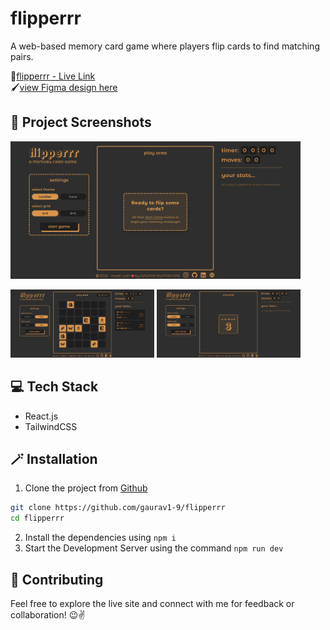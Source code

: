 # flipperrr 
A web-based memory card game where players flip cards to find matching pairs.

🔗[flipperrr - Live Link](https://flipperrr.vercel.app/)\
🖌️[view Figma design here](https://www.figma.com/design/DRM9wkfGjcdpfDdZA6n20z/Memory-Card-Game---UM-Project?node-id=0-1&p=f&t=mAhtvJhrV3LqBeYr-0)

## 📸 Project Screenshots
<img src="./SS/home.png" alt="Image 1" height="220"/>
<p>
<img src="./SS/inGame.png" alt="Image 1" height="109"/>
<img src="./SS/gameStart.png" alt="Image 1" height="109"/>
</p>

## 💻 Tech Stack
- React.js
- TailwindCSS

## 🪄 Installation
1. Clone the project from [Github](https://github.com/gaurav1-9/flipperrr)
```bash
git clone https://github.com/gaurav1-9/flipperrr
cd flipperrr
```
2. Install the dependencies using ```npm i```
3. Start the Development Server using the command ```npm run dev```

## 🤝 Contributing

Feel free to explore the live site and connect with me for feedback or collaboration! 😉✌️